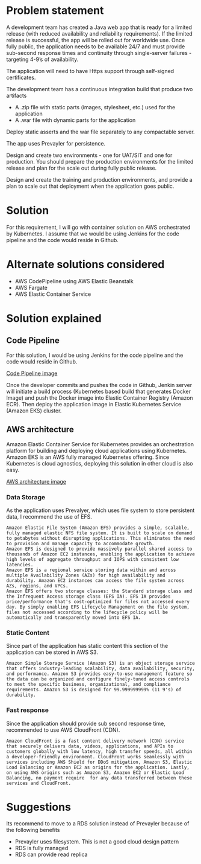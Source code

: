 # Problem statement

A development team has created a Java web app that is ready for a limited release (with reduced availability and reliability requirements). If the limited release is successful, the app will be rolled out for worldwide use. Once fully public, the application needs to be available 24/7 and must provide sub-second response times and continuity through single-server failures - targeting 4-9’s of availability.

The application will need to have Https support through self-signed certificates. 

The development team has a continuous integration build that produce two artifacts
-	A .zip file with static parts (images, stylesheet, etc.) used for the application
-	A .war file with dynamic parts for the application

Deploy static asserts and the war file separately to any compactable server.

The app uses Prevayler for persistence. 

Design and create two environments - one for UAT/SIT and one for production. You should prepare the production environments for the limited release and plan for the scale out during fully public release.

Design and create the training and production environments, and provide a plan to scale out that deployment when the application goes public.


# Solution

For this requirement, I will go with container solution on AWS orchestrated by Kubernetes.
I assume that we would be using Jenkins for the code pipeline and the code would reside in Github.


# Alternate solutions considered
- AWS CodePipeline using AWS Elastic Beanstalk
- AWS Fargate
- AWS Elastic Container Service 


# Solution explained
## Code Pipeline
For this solution, I would be using Jenkins for the code pipeline and the code would reside in Github.

[Code Pipeline image](DeploymentPipeline.png)


Once the developer commits and pushes the code in Github, Jenkin server will initiate a build process (Kubernetes based build that generates Docker Image) and push the Docker image into Elastic Container Registry (Amazon ECR). Then deploy the application image in Elastic Kubernetes Service (Amazon EKS) cluster.

## AWS architecture

Amazon Elastic Container Service for Kubernetes provides an orchestration platform for building and deploying cloud applications using Kubernetes. Amazon EKS is an AWS fully managed Kubernetes offering.
Since Kubernetes is cloud agnostics, deploying this solution in other cloud is also easy.

[AWS architecture image](K8sDeploymentArchitecture.png)


### Data Storage
As the application uses Prevalyer, which uses file system to store persistent data, I recommend the use of EFS. 
```
Amazon Elastic File System (Amazon EFS) provides a simple, scalable, fully managed elastic NFS file system. It is built to scale on demand to petabytes without disrupting applications. This eliminates the need to provision and manage capacity to accommodate growth.
Amazon EFS is designed to provide massively parallel shared access to thousands of Amazon EC2 instances, enabling the application to achieve high levels of aggregate throughput and IOPS with consistent low latencies.
Amazon EFS is a regional service storing data within and across multiple Availability Zones (AZs) for high availability and durability. Amazon EC2 instances can access the file system across AZs, regions, and VPCs.
Amazon EFS offers two storage classes: the Standard storage class and the Infrequent Access storage class (EFS IA). EFS IA provides price/performance that's cost-optimized for files not accessed every day. By simply enabling EFS Lifecycle Management on the file system, files not accessed according to the lifecycle policy will be automatically and transparently moved into EFS IA. 
```

### Static Content
Since part of the application has static content this section of the application can be stored in AWS S3. 
```
Amazon Simple Storage Service (Amazon S3) is an object storage service that offers industry-leading scalability, data availability, security, and performance. Amazon S3 provides easy-to-use management feature so the data can be organized and configure finely-tuned access controls to meet the specific business, organizational, and compliance requirements. Amazon S3 is designed for 99.999999999% (11 9's) of durability.
```

### Fast response
Since the application should provide sub second response time, recommended to use AWS CloudFront (CDN).
```
Amazon CloudFront is a fast content delivery network (CDN) service that securely delivers data, videos, applications, and APIs to customers globally with low latency, high transfer speeds, all within a developer-friendly environment. CloudFront works seamlessly with services including AWS Shield for DDoS mitigation, Amazon S3, Elastic Load Balancing or Amazon EC2 as origins for the application. Lastly, on using AWS origins such as Amazon S3, Amazon EC2 or Elastic Load Balancing, no payment require  for any data transferred between these services and CloudFront.
```

# Suggestions
Its recommend to move to a RDS solution instead of Prevayler because of the following benefits
- Prevayler uses filesystem. This is not a good cloud design pattern
- RDS is fully managed
- RDS can provide read replica
